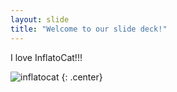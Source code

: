 ```yaml
---
layout: slide
title: "Welcome to our slide deck!"
---
```


I love InflatoCat!!!

![inflatocat](https://octodex.github.com/images/inflatocat.png)
{: .center}
